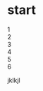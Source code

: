 # start


<div class="flex">
<div class="tile">1</div>
<div class="tile">2</div>
<div class="tile">3</div>
<div class="tile">4</div>
<div class="tile">5</div>
<div class="tile">6</div>
</div>



jklkjl
